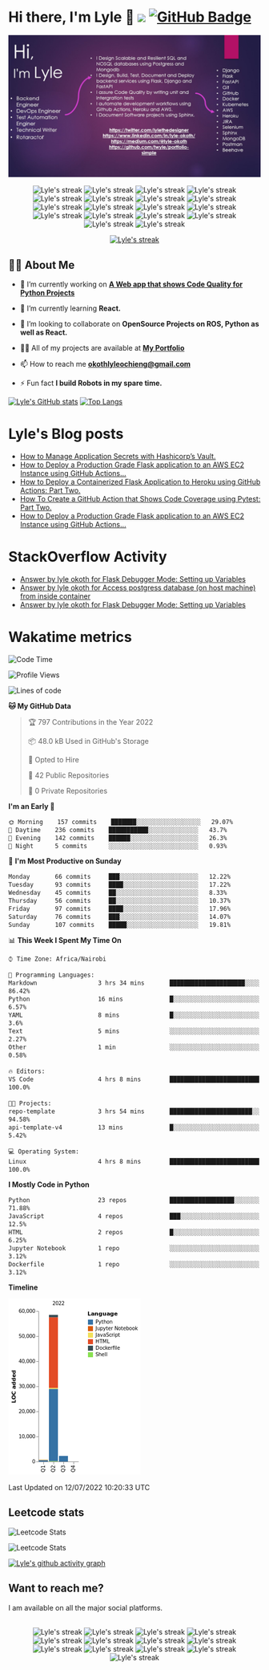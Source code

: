 # Hi there, I'm Lyle 👋  ![](https://komarev.com/ghpvc/?username=twyle&style=flat)  <a href="https://github.com/twyle?tab=followers"><img src="https://img.shields.io/github/followers/twyle?label=Followers&style=social" alt="GitHub Badge"></a>
<img title="image" src="https://github.com/twyle/twyle/blob/main/lyle-github-background.jpg" />

<p align="center">
  <img title="🔥 Get streak stats for your profile at git.io/streak-stats" alt="Lyle's streak" src="https://img.shields.io/badge/django-%23092E20.svg?style=for-the-badge&logo=django&logoColor=white"/>
  <img title="🔥 Get streak stats for your profile at git.io/streak-stats" alt="Lyle's streak" src="https://img.shields.io/badge/flask-%23000.svg?style=for-the-badge&logo=flask&logoColor=white"/>
    <img title="🔥 Get streak stats for your profile at git.io/streak-stats" alt="Lyle's streak" src="https://img.shields.io/badge/heroku-%23430098.svg?style=for-the-badge&logo=heroku&logoColor=white"/> 
  <img title="🔥 Get streak stats for your profile at git.io/streak-stats" alt="Lyle's streak" src="https://img.shields.io/badge/markdown-%23000000.svg?style=for-the-badge&logo=markdown&logoColor=white"/>  
  <img title="🔥 Get streak stats for your profile at git.io/streak-stats" alt="Lyle's streak" src="https://img.shields.io/badge/python-3670A0?style=for-the-badge&logo=python&logoColor=ffdd54"/>
    <img title="🔥 Get streak stats for your profile at git.io/streak-stats" alt="Lyle's streak" src="https://img.shields.io/badge/Visual%20Studio%20Code-0078d7.svg?style=for-the-badge&logo=visual-studio-code&logoColor=white"/> 
  <img title="🔥 Get streak stats for your profile at git.io/streak-stats" alt="Lyle's streak" src="https://img.shields.io/badge/shell_script-%23121011.svg?style=for-the-badge&logo=gnu-bash&logoColor=white"/>
  <img title="🔥 Get streak stats for your profile at git.io/streak-stats" alt="Lyle's streak" src="https://img.shields.io/badge/git-%23F05033.svg?style=for-the-badge&logo=git&logoColor=white"/>  
    <img title="🔥 Get streak stats for your profile at git.io/streak-stats" alt="Lyle's streak" src="https://img.shields.io/badge/github-%23121011.svg?style=for-the-badge&logo=github&logoColor=white"/>  
  <img title="🔥 Get streak stats for your profile at git.io/streak-stats" alt="Lyle's streak" src="https://img.shields.io/badge/docker-%230db7ed.svg?style=for-the-badge&logo=docker&logoColor=white"/>    
  <img title="🔥 Get streak stats for your profile at git.io/streak-stats" alt="Lyle's streak" src="https://img.shields.io/badge/Ubuntu-E95420?style=for-the-badge&logo=ubuntu&logoColor=white"/>  
    <img title="🔥 Get streak stats for your profile at git.io/streak-stats" alt="Lyle's streak" src="https://img.shields.io/badge/Windows-0078D6?style=for-the-badge&logo=windows&logoColor=white"/>
  <img title="🔥 Get streak stats for your profile at git.io/streak-stats" alt="Lyle's streak" src="https://img.shields.io/badge/kubernetes-%23326ce5.svg?style=for-the-badge&logo=kubernetes&logoColor=white"/>    
    <img title="🔥 Get streak stats for your profile at git.io/streak-stats" alt="Lyle's streak" src="https://img.shields.io/badge/jira-%230A0FFF.svg?style=for-the-badge&logo=jira&logoColor=white"/>  
  <img title="🔥 Get streak stats for your profile at git.io/streak-stats" alt="Lyle's streak" src="https://img.shields.io/badge/Postman-FF6C37?style=for-the-badge&logo=postman&logoColor=white"/>    
  <img title="🔥 Get streak stats for your profile at git.io/streak-stats" alt="Lyle's streak" src="https://img.shields.io/badge/gunicorn-%298729.svg?style=for-the-badge&logo=gunicorn&logoColor=white"/>  
    <img title="🔥 Get streak stats for your profile at git.io/streak-stats" alt="Lyle's streak" src="https://img.shields.io/badge/-selenium-%43B02A?style=for-the-badge&logo=selenium&logoColor=white"/>
    <img title="🔥 Get streak stats for your profile at git.io/streak-stats" alt="Lyle's streak" src="https://img.shields.io/badge/codecov-%23ff0077.svg?style=for-the-badge&logo=codecov&logoColor=white"/>
</p>

<p align="center">
    <a href="https://github.com/SubhamRaoniar28/github-readme-streak-stats">
        <img title="🔥 Get streak stats for your profile at git.io/streak-stats" alt="Lyle's streak" src="https://github-readme-streak-stats.herokuapp.com/?user=twyle&theme=dark&hide_border=true&stroke=0000&background=060A0CD0"/>
    </a>
</p>

## 🙋‍♂️ About Me

- 🔭 I’m currently working on **[A Web app that shows Code Quality for Python Projects](https://github.com/twyle/code-quality)**

- 🌱 I’m currently learning **React.**

- 👯 I’m looking to collaborate on **OpenSource Projects on ROS, Python as well as React.**

- 👨‍💻 All of my projects are available at **[My Portfolio](https://twyle.github.io/portfolio-simple/)**

- 📫 How to reach me **okothlyleochieng@gmail.com**

- ⚡ Fun fact **I build Robots in my spare time.**

[![Lyle's GitHub stats][stats-image]][stats-url]
[![Top Langs][languages-image]][languages-url]

# Lyle's Blog posts
<!-- BLOG-POST-LIST:START -->
- [How to Manage Application Secrets with Hashicorp’s Vault.](https://medium.com/@lyle-okoth/how-to-manage-application-secrets-with-hashicorps-vault-865216896a39?source=rss-2637c671f6af------2)
- [How to Deploy a Production Grade Flask application to an AWS EC2 Instance using GitHub Actions…](https://medium.com/@lyle-okoth/how-to-deploy-a-production-grade-flask-application-to-an-aws-ec2-instance-using-github-actions-9bfd82698000?source=rss-2637c671f6af------2)
- [How to Deploy a Containerized Flask Application to Heroku using GitHub Actions: Part Two.](https://medium.com/@lyle-okoth/how-to-deploy-a-containerized-flask-application-to-heroku-using-github-actions-part-two-4b209c7a65c6?source=rss-2637c671f6af------2)
- [How To Create a GitHub Action that Shows Code Coverage using Pytest: Part Two.](https://medium.com/@lyle-okoth/how-to-create-a-github-action-that-shows-code-coverage-using-pytest-part-two-57d38a54064b?source=rss-2637c671f6af------2)
- [How to Deploy a Production Grade Flask application to an AWS EC2 Instance using GitHub Actions…](https://medium.com/@lyle-okoth/how-to-deploy-a-production-grade-flask-application-to-an-aws-ec2-instance-using-github-actions-163be1d5fbd5?source=rss-2637c671f6af------2)
<!-- BLOG-POST-LIST:END -->

# StackOverflow Activity
<!-- STACKOVERFLOW:START -->
- [Answer by lyle okoth for Flask Debugger Mode: Setting up Variables](https://stackoverflow.com/questions/72923368/flask-debugger-mode-setting-up-variables/72941959#72941959)
- [Answer by lyle okoth for Access postgress database &lpar;on host machine&rpar; from inside container](https://stackoverflow.com/questions/72926733/access-postgress-database-on-host-machine-from-inside-container/72926778#72926778)
- [Answer by lyle okoth for Flask Debugger Mode: Setting up Variables](https://stackoverflow.com/questions/72923368/flask-debugger-mode-setting-up-variables/72926712#72926712)
<!-- STACKOVERFLOW:END -->


# Wakatime metrics
<!--START_SECTION:waka-->
![Code Time](http://img.shields.io/badge/Code%20Time-7%20hrs%203%20mins-blue)

![Profile Views](http://img.shields.io/badge/Profile%20Views-0-blue)

![Lines of code](https://img.shields.io/badge/From%20Hello%20World%20I%27ve%20Written-62%20Thousand%20lines%20of%20code-blue)

**🐱 My GitHub Data** 

> 🏆 797 Contributions in the Year 2022
 > 
> 📦 48.0 kB Used in GitHub's Storage 
 > 
> 💼 Opted to Hire
 > 
> 📜 42 Public Repositories 
 > 
> 🔑 0 Private Repositories  
 > 
**I'm an Early 🐤** 

```text
🌞 Morning    157 commits    ███████░░░░░░░░░░░░░░░░░░   29.07% 
🌆 Daytime    236 commits    ███████████░░░░░░░░░░░░░░   43.7% 
🌃 Evening    142 commits    ██████░░░░░░░░░░░░░░░░░░░   26.3% 
🌙 Night      5 commits      ░░░░░░░░░░░░░░░░░░░░░░░░░   0.93%

```
📅 **I'm Most Productive on Sunday** 

```text
Monday       66 commits     ███░░░░░░░░░░░░░░░░░░░░░░   12.22% 
Tuesday      93 commits     ████░░░░░░░░░░░░░░░░░░░░░   17.22% 
Wednesday    45 commits     ██░░░░░░░░░░░░░░░░░░░░░░░   8.33% 
Thursday     56 commits     ██░░░░░░░░░░░░░░░░░░░░░░░   10.37% 
Friday       97 commits     ████░░░░░░░░░░░░░░░░░░░░░   17.96% 
Saturday     76 commits     ███░░░░░░░░░░░░░░░░░░░░░░   14.07% 
Sunday       107 commits    █████░░░░░░░░░░░░░░░░░░░░   19.81%

```


📊 **This Week I Spent My Time On** 

```text
⌚︎ Time Zone: Africa/Nairobi

💬 Programming Languages: 
Markdown                 3 hrs 34 mins       █████████████████████░░░░   86.42% 
Python                   16 mins             █░░░░░░░░░░░░░░░░░░░░░░░░   6.57% 
YAML                     8 mins              █░░░░░░░░░░░░░░░░░░░░░░░░   3.6% 
Text                     5 mins              ░░░░░░░░░░░░░░░░░░░░░░░░░   2.27% 
Other                    1 min               ░░░░░░░░░░░░░░░░░░░░░░░░░   0.58%

🔥 Editors: 
VS Code                  4 hrs 8 mins        █████████████████████████   100.0%

🐱‍💻 Projects: 
repo-template            3 hrs 54 mins       ███████████████████████░░   94.58% 
api-template-v4          13 mins             █░░░░░░░░░░░░░░░░░░░░░░░░   5.42%

💻 Operating System: 
Linux                    4 hrs 8 mins        █████████████████████████   100.0%

```

**I Mostly Code in Python** 

```text
Python                   23 repos            ██████████████████░░░░░░░   71.88% 
JavaScript               4 repos             ███░░░░░░░░░░░░░░░░░░░░░░   12.5% 
HTML                     2 repos             █░░░░░░░░░░░░░░░░░░░░░░░░   6.25% 
Jupyter Notebook         1 repo              ░░░░░░░░░░░░░░░░░░░░░░░░░   3.12% 
Dockerfile               1 repo              ░░░░░░░░░░░░░░░░░░░░░░░░░   3.12%

```


**Timeline**

![Chart not found](https://raw.githubusercontent.com/twyle/twyle/main/charts/bar_graph.png) 


 Last Updated on 12/07/2022 10:20:33 UTC
<!--END_SECTION:waka-->


## Leetcode stats

![Leetcode Stats](https://leetcard.jacoblin.cool/JacobLinCool?theme=dark&&ext=activity)

![Leetcode Stats](https://leetcard.jacoblin.cool/JacobLinCool?theme=dark&&ext=contest)

[![Lyle's github activity graph](https://activity-graph.herokuapp.com/graph?username=twyle&theme=react-dark)](https://github.com/twyle/github-readme-activity-graph)

## Want to reach me?
I am available on all the major social platforms. </br> </br>
<p align="center">
  <img title="🔥 Get streak stats for your profile at git.io/streak-stats" alt="Lyle's streak" src="https://img.shields.io/badge/Facebook-%231877F2.svg?style=for-the-badge&logo=Facebook&logoColor=white"/>
  <img title="🔥 Get streak stats for your profile at git.io/streak-stats" alt="Lyle's streak" src="https://img.shields.io/badge/Gmail-D14836?style=for-the-badge&logo=gmail&logoColor=white"/>
    <img title="🔥 Get streak stats for your profile at git.io/streak-stats" alt="Lyle's streak" src="https://img.shields.io/badge/Google%20Meet-00897B?style=for-the-badge&logo=google-meet&logoColor=white"/>   
  <img title="🔥 Get streak stats for your profile at git.io/streak-stats" alt="Lyle's streak" src="https://img.shields.io/badge/<handle>-%23E4405F.svg?style=for-the-badge&logo=Instagram&logoColor=white"/>   
  <img title="🔥 Get streak stats for your profile at git.io/streak-stats" alt="Lyle's streak" src="https://img.shields.io/badge/linkedin-%230077B5.svg?style=for-the-badge&logo=linkedin&logoColor=white"/>  
    <img title="🔥 Get streak stats for your profile at git.io/streak-stats" alt="Lyle's streak" src="https://img.shields.io/badge/<handle>-%23E60023.svg?style=for-the-badge&logo=Pinterest&logoColor=white"/> 
  <img title="🔥 Get streak stats for your profile at git.io/streak-stats" alt="Lyle's streak" src="https://img.shields.io/badge/Reddit-FF4500?style=for-the-badge&logo=reddit&logoColor=white"/>  
  <img title="🔥 Get streak stats for your profile at git.io/streak-stats" alt="Lyle's streak" src="https://img.shields.io/badge/<handle>-%2300AFF0.svg?style=for-the-badge&logo=Skype&logoColor=white"/> 
    <img title="🔥 Get streak stats for your profile at git.io/streak-stats" alt="Lyle's streak" src="https://img.shields.io/badge/Slack-4A154B?style=for-the-badge&logo=slack&logoColor=white"/> 
  <img title="🔥 Get streak stats for your profile at git.io/streak-stats" alt="Lyle's streak" src="https://img.shields.io/badge/<handle>-%231DA1F2.svg?style=for-the-badge&logo=Twitter&logoColor=white"/>
  <img title="🔥 Get streak stats for your profile at git.io/streak-stats" alt="Lyle's streak" src="https://img.shields.io/badge/WhatsApp-25D366?style=for-the-badge&logo=whatsapp&logoColor=white"/> 
    <img title="🔥 Get streak stats for your profile at git.io/streak-stats" alt="Lyle's streak" src="https://img.shields.io/badge/<@lylethedesigner>-%23FF0000.svg?style=for-the-badge&logo=YouTube&logoColor=white"/> 
  <img title="🔥 Get streak stats for your profile at git.io/streak-stats" alt="Lyle's streak" src="https://img.shields.io/badge/Zoom-2D8CFF?style=for-the-badge&logo=zoom&logoColor=white"/>
</p>

[stats-image]: https://github-readme-stats.vercel.app/api?username=twyle&count_private=true&show_icons=true&theme=radical
[stats-url]: https://github.com/twyle/github-readme-stats

[languages-image]: https://github-readme-stats.vercel.app/api/top-langs/?username=twyle&langs_count=8&layout=compact
[languages-url]: https://github.com/twyle/github-readme-stats

[lyles-blog]: https://medium.com/@lyle-okoth
[twitter]: https://medium.com/@lyle-okoth
[linkedin]: https://medium.com/@lyle-okoth
[npm]: https://www.npmjs.com/~lyle-okoth

[blog-post-workflow]: https://github.com/gautamkrishnar/blog-post-workflow
[markdown-badges]: https://github.com/Ileriayo/markdown-badges

[facebook-image]: https://img.shields.io/badge/Facebook-%231877F2.svg?style=for-the-badge&logo=Facebook&logoColor=white
[facebook-link]: https://web.facebook.com/lyce.okeke/
